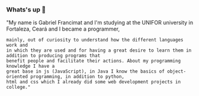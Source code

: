 ### Whats's up 👋

<!--
**gabrielfrancimat1224/gabrielfrancimat1224** is a ✨ _special_ ✨ repository because its `README.md` (this file) appears on your GitHub profile.

Here are some ideas to get you started:

- 🔭 I’m currently working on ...
- 🌱 I’m currently learning ...
- 👯 I’m looking to collaborate on ...
- 🤔 I’m looking for help with ...
- 💬 Ask me about ...
- 📫 How to reach me: ...
- 😄 Pronouns: ...
- ⚡ Fun fact: ...

--> "My name is Gabriel Francimat and I'm studying at the UNIFOR university in Fortaleza, Ceará and I became a programmer,
    mainly, out of curiosity to understand how the different languages work and
    in which they are used and for having a great desire to learn them in addition to producing programs that
    benefit people and facilitate their actions. About my programming knowledge I have a
    great base in js (JavaScript), in Java I know the basics of object-oriented programming, in addition to python,
    html and css which I already did some web development projects in college."
